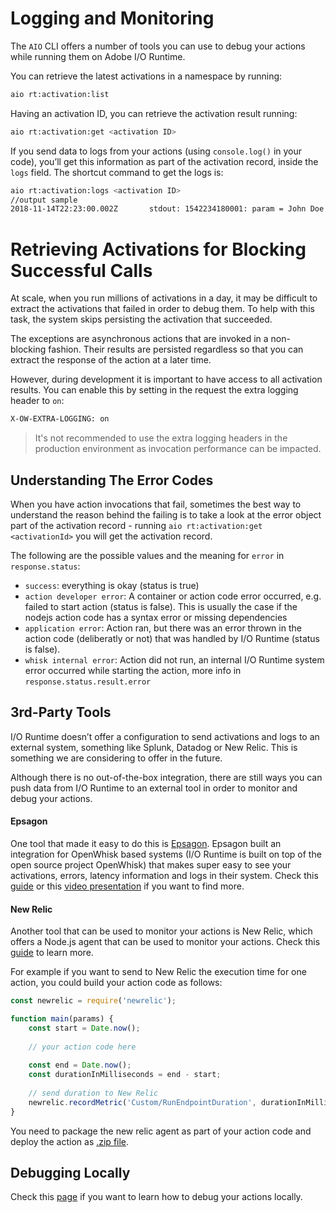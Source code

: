 # Logging and Monitoring

The `AIO` CLI offers a number of tools you can use to debug your actions while running them on Adobe I/O Runtime.

You can retrieve the latest activations in a namespace by running:

```bash
aio rt:activation:list
```

Having an activation ID, you can retrieve the activation result running:

```bash
aio rt:activation:get <activation ID>
```

If you send data to logs from your actions (using `console.log()` in your code), you&rsquo;ll get this information as part of the activation record, inside the `logs` field. The shortcut command to get the logs is:

```bash
aio rt:activation:logs <activation ID>
//output sample
2018-11-14T22:23:00.002Z       stdout: 1542234180001: param = John Doe
```

# Retrieving Activations for Blocking Successful Calls

At scale, when you run millions of activations in a day, it may be difficult to extract the activations that failed in order to debug them. To help with this task, the system skips persisting the activation that succeeded. 

The exceptions are asynchronous actions that are invoked in a non-blocking fashion. Their results are persisted regardless 
so that you can extract the response of the action at a later time. 

However, during development it is important to have access to all activation results. You can enable this by setting in the request the extra logging header to `on`: 

```bash
X-OW-EXTRA-LOGGING: on
``` 

> It's not recommended to use the extra logging headers in the production environment as invocation performance can be impacted. 

## Understanding The Error Codes

When you have action invocations that fail, sometimes the best way to understand the reason behind the failing is to take a look at the error object part of the activation record - running `aio rt:activation:get <activationId>` you will get the activation record.

The following are the possible values and the meaning for `error` in `response.status`:
* `success`: everything is okay (status is true)
* `action developer error`: A container or action code error occurred, e.g. failed to start action (status is false). This is usually the case if the nodejs action code has a syntax error or missing dependencies
* `application error`: Action ran, but there was an error thrown in the action code (deliberatly or not) that was handled by I/O Runtime (status is false).
* `whisk internal error`: Action did not run, an internal I/O Runtime system error occurred while starting the action, more info in `response.status.result.error`

## 3rd-Party Tools

I/O Runtime doesn’t offer a configuration to send activations and logs to an external system, something like Splunk, Datadog or New Relic. This is something we are considering to offer in the future. 

Although there is no out-of-the-box integration, there are still ways you can push data from I/O Runtime to an external tool in order to monitor and debug your actions. 

#### Epsagon
One tool that made it easy to do this is [Epsagon](https://epsagon.com/?utm_source=adobe.io&utm_medium=referral&utm_campaign=adobe_io_docs). Epsagon built an integration for OpenWhisk based systems (I/O Runtime is built on top of the open source project OpenWhisk) that makes super easy to see your activations, errors, latency information and logs in their system. Check this [guide](https://docs.epsagon.com/docs/openwhisk?utm_source=adobe.io&utm_medium=referral&utm_campaign=adobe_io_docs) or this [video presentation](https://www.youtube.com/watch?v=4iprbivqrxQ&t=1517s) if you want to find more.

#### New Relic
Another tool that can be used to monitor your actions is New Relic, which offers a Node.js agent that can be used to monitor your actions. Check this [guide](https://docs.newrelic.com/docs/agents/nodejs-agent/getting-started/introduction-new-relic-nodejs) to learn more.

For example if you want to send to New Relic the execution time for one action, you could build your action code as follows:

```javascript
const newrelic = require('newrelic');

function main(params) {
    const start = Date.now();
    
    // your action code here
    
    const end = Date.now();
    const durationInMilliseconds = end - start;
    
    // send duration to New Relic
    newrelic.recordMetric('Custom/RunEndpointDuration', durationInMilliseconds);
}
```

You need to package the new relic agent as part of your action code and deploy the action as [.zip file](creating-actions#deploying-zip-actions). 


## Debugging Locally

Check this [page](debugging.md) if you want to learn how to debug your actions locally.